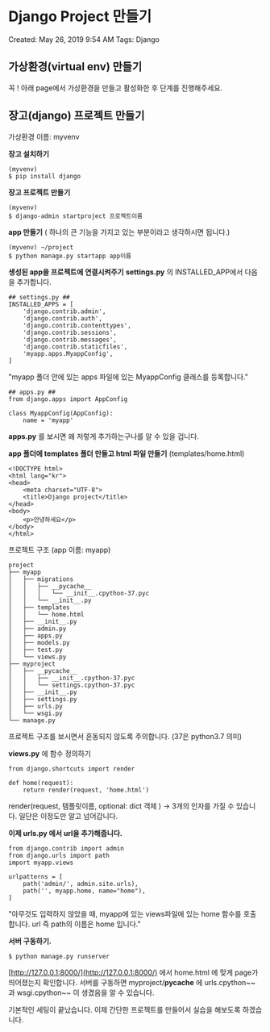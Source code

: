 # Django Project 만들기

Created: May 26, 2019 9:54 AM
Tags: Django

## 가상환경(virtual env) 만들기

꼭 ! 아래 page에서 가상환경을 만들고 활성화한 후 단계를 진행해주세요.

## 장고(django) 프로젝트 만들기

가상환경 이름: myvenv

**장고 설치하기**

    (myvenv)
    $ pip install django

**장고 프로젝트 만들기**

    (myvenv)
    $ django-admin startproject 프로젝트이름

**app 만들기** ( 하나의 큰 기능을 가지고 있는 부분이라고 생각하시면 됩니다.)

    (myvenv) ~/project
    $ python manage.py startapp app이름

**생성된 app을 프로젝트에 연결시켜주기** 
 **settings.py**  의 INSTALLED_APP에서 다음을 추가합니다.

    ## settings.py ##
    INSTALLED_APPS = [
        'django.contrib.admin',
        'django.contrib.auth',
        'django.contrib.contenttypes',
        'django.contrib.sessions',
        'django.contrib.messages',
        'django.contrib.staticfiles',
        'myapp.apps.MyappConfig',
    ]

"myapp 폴더 안에 있는 apps 파일에 있는 MyappConfig 클래스를 등록합니다." 

    ## apps.py ##
    from django.apps import AppConfig
    
    class MyappConfig(AppConfig):
        name = 'myapp'

**apps.py** 를 보시면 왜 저렇게 추가하는구나를 알 수 있을 겁니다.

**app 폴더에 templates 폴더 만들고 html 파일 만들기** (templates/home.html)

    <!DOCTYPE html>
    <html lang="kr">
    <head>
        <meta charset="UTF-8">
        <title>Django project</title>
    </head>
    <body>
        <p>안녕하세요</p>
    </body>
    </html>

프로젝트 구조 (app 이름: myapp)

    project  
    ├── myapp  
    │   ├── migrations  
    │   │   ├── __pycache__  
    │   │   │   └── __init__.cpython-37.pyc     
    │   │   └── __init__.py  
    │   ├── templates  
    │   │   └── home.html  
    │   ├── __init__.py  
    │   ├── admin.py  
    │   ├── apps.py  
    │   ├── models.py  
    │   ├── test.py  
    │   └── views.py  
    ├── myproject  
    │   ├── __pycache__  
    │   │   ├── __init__.cpython-37.pyc  
    │   │   └── settings.cpython-37.pyc  
    │   ├── __init__.py  
    │   ├── settings.py  
    │   ├── urls.py  
    │   └── wsgi.py  
    └── manage.py  

프로젝트 구조를 보시면서 혼동되지 않도록 주의합니다. (37은 python3.7 의미)

**views.py** 에 함수 정의하기

    from django.shortcuts import render
    
    def home(request):
        return render(request, 'home.html')

render(request, 템플릿이름, optional: dict 객체 ) → 3개의 인자를 가질 수 있습니다.
일단은 이정도만 알고 넘어갑니다.

**이제 urls.py 에서 url을 추가해줍니다.**

    from django.contrib import admin
    from django.urls import path
    import myapp.views
    
    urlpatterns = [
        path('admin/', admin.site.urls),
        path('', myapp.home, name="home"),
    ]

"아무것도 입력하지 않았을 때, myapp에 있는 views파일에 있는 home 함수를 호출합니다. url 즉 path의 이름은 home 입니다."

**서버 구동하기.**

    $ python manage.py runserver

[http://127.0.0.1:8000/](http://127.0.0.1:8000/) 에서 home.html 에 맞게 page가 띄어졌는지 확인합니다.
서버를 구동하면 myproject/__pycache__ 에 urls.cpython~~ 과 wsgi.cpython~~ 이 생겼음을 알 수 있습니다.

 기본적인 세팅이 끝났습니다. 
이제 간단한 프로젝트를 만들어서 실습을 해보도록 하겠습니다.
